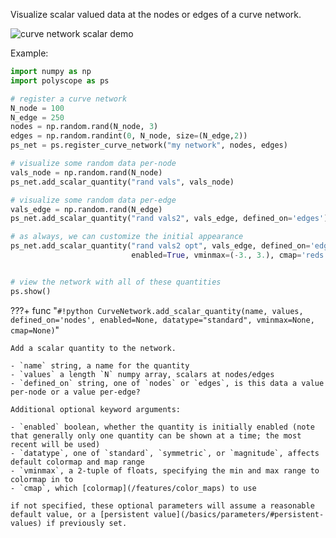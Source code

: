 Visualize scalar valued data at the nodes or edges of a curve network.

![curve network scalar demo](/media/curve_network_scalar.jpeg)

Example:
```python
import numpy as np
import polyscope as ps

# register a curve network 
N_node = 100
N_edge = 250
nodes = np.random.rand(N_node, 3)
edges = np.random.randint(0, N_node, size=(N_edge,2))
ps_net = ps.register_curve_network("my network", nodes, edges)

# visualize some random data per-node
vals_node = np.random.rand(N_node)
ps_net.add_scalar_quantity("rand vals", vals_node)

# visualize some random data per-edge
vals_edge = np.random.rand(N_edge)
ps_net.add_scalar_quantity("rand vals2", vals_edge, defined_on='edges')

# as always, we can customize the initial appearance
ps_net.add_scalar_quantity("rand vals2 opt", vals_edge, defined_on='edges', 
                           enabled=True, vminmax=(-3., 3.), cmap='reds')


# view the network with all of these quantities
ps.show() 
```

???+ func "`#!python CurveNetwork.add_scalar_quantity(name, values, defined_on='nodes', enabled=None, datatype="standard", vminmax=None, cmap=None)`"

    Add a scalar quantity to the network.

    - `name` string, a name for the quantity
    - `values` a length `N` numpy array, scalars at nodes/edges
    - `defined_on` string, one of `nodes` or `edges`, is this data a value per-node or a value per-edge?
    
    Additional optional keyword arguments:

    - `enabled` boolean, whether the quantity is initially enabled (note that generally only one quantity can be shown at a time; the most recent will be used)
    - `datatype`, one of `standard`, `symmetric`, or `magnitude`, affects default colormap and map range
    - `vminmax`, a 2-tuple of floats, specifying the min and max range to colormap in to
    - `cmap`, which [colormap](/features/color_maps) to use
    
    if not specified, these optional parameters will assume a reasonable default value, or a [persistent value](/basics/parameters/#persistent-values) if previously set.
    
